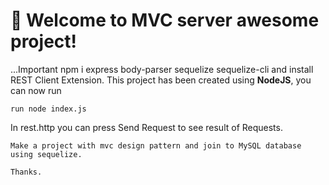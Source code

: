 # 🚀 Welcome to MVC server awesome project!

...Important npm i express body-parser sequelize sequelize-cli
    and install REST Client Extension.
This project has been created using **NodeJS**, you can now run

```
run node index.js
```

In rest.http you can press Send Request to see result of Requests.

```
Make a project with mvc design pattern and join to MySQL database using sequelize.

Thanks.